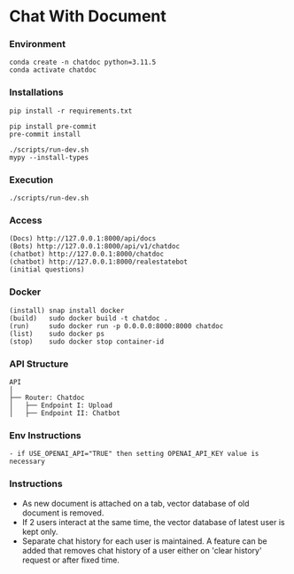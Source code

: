 # Chat With Document

### Environment
```
conda create -n chatdoc python=3.11.5
conda activate chatdoc
```

### Installations
```
pip install -r requirements.txt

pip install pre-commit
pre-commit install

./scripts/run-dev.sh
mypy --install-types
```

### Execution
```
./scripts/run-dev.sh
```

### Access
```
(Docs) http://127.0.0.1:8000/api/docs
(Bots) http://127.0.0.1:8000/api/v1/chatdoc
(chatbot) http://127.0.0.1:8000/chatdoc
(chatbot) http://127.0.0.1:8000/realestatebot
(initial questions)
```

### Docker
```
(install) snap install docker
(build)   sudo docker build -t chatdoc .
(run)     sudo docker run -p 0.0.0.0:8000:8000 chatdoc
(list)    sudo docker ps
(stop)    sudo docker stop container-id
```

### API Structure
```
API
│
├── Router: Chatdoc
│   ├── Endpoint I: Upload
│   ├── Endpoint II: Chatbot
```

### Env Instructions
```
- if USE_OPENAI_API="TRUE" then setting OPENAI_API_KEY value is necessary
```

### Instructions
- As new document is attached on a tab, vector database of old document is removed.
- If 2 users interact at the same time, the vector database of latest user is kept only.
- Separate chat history for each user is maintained. A feature can be added that removes chat history of a user either on 'clear history' request or after fixed time.


